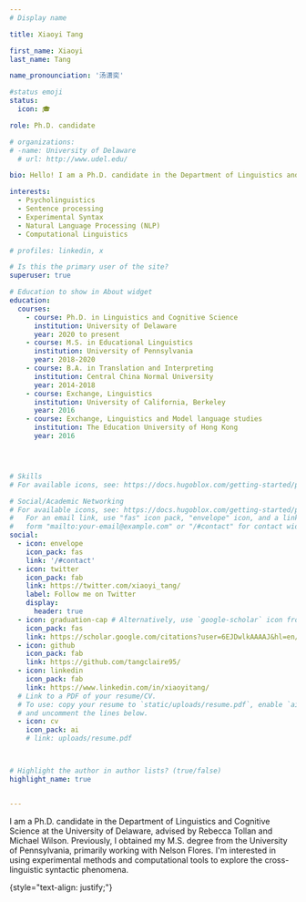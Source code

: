 ```yaml
---
# Display name

title: Xiaoyi Tang

first_name: Xiaoyi
last_name: Tang

name_pronounciation: '汤潇奕'

#status emoji
status:
  icon: 🎓

role: Ph.D. candidate 

# organizations:
# -name: University of Delaware
  # url: http://www.udel.edu/

bio: Hello! I am a Ph.D. candidate in the Department of Linguistics and Cognitive Science at the University of Delaware, advised by Rebecca Tollan and Michael Wilson. Previously, I obtained my M.S. degree from the University of Pennsylvania, primarily working with Nelson Flores. I'm interested in using experimental methods and computational tools to explore the cross-linguistic syntactic phenomena. 

interests: 
  - Psycholinguistics 
  - Sentence processing
  - Experimental Syntax
  - Natural Language Processing (NLP)
  - Computational Linguistics

# profiles: linkedin, x 

# Is this the primary user of the site?
superuser: true

# Education to show in About widget
education:
  courses:
    - course: Ph.D. in Linguistics and Cognitive Science
      institution: University of Delaware
      year: 2020 to present
    - course: M.S. in Educational Linguistics
      institution: University of Pennsylvania
      year: 2018-2020
    - course: B.A. in Translation and Interpreting
      institution: Central China Normal University
      year: 2014-2018
    - course: Exchange, Linguistics
      institution: University of California, Berkeley
      year: 2016
    - course: Exchange, Linguistics and Model language studies
      institution: The Education University of Hong Kong
      year: 2016




# Skills
# For available icons, see: https://docs.hugoblox.com/getting-started/page-builder/#icons

# Social/Academic Networking
# For available icons, see: https://docs.hugoblox.com/getting-started/page-builder/#icons
#   For an email link, use "fas" icon pack, "envelope" icon, and a link in the
#   form "mailto:your-email@example.com" or "/#contact" for contact widget.
social:
  - icon: envelope
    icon_pack: fas
    link: '/#contact'
  - icon: twitter
    icon_pack: fab
    link: https://twitter.com/xiaoyi_tang/
    label: Follow me on Twitter
    display:
      header: true
  - icon: graduation-cap # Alternatively, use `google-scholar` icon from `ai` icon pack
    icon_pack: fas
    link: https://scholar.google.com/citations?user=6EJDwlkAAAAJ&hl=en/ 
  - icon: github
    icon_pack: fab
    link: https://github.com/tangclaire95/ 
  - icon: linkedin
    icon_pack: fab
    link: https://www.linkedin.com/in/xiaoyitang/ 
  # Link to a PDF of your resume/CV.
  # To use: copy your resume to `static/uploads/resume.pdf`, enable `ai` icons in `params.yaml`,
  # and uncomment the lines below.
  - icon: cv
    icon_pack: ai
    # link: uploads/resume.pdf



# Highlight the author in author lists? (true/false)
highlight_name: true


---
```

I am a Ph.D. candidate in the Department of Linguistics and Cognitive Science at the University of Delaware, advised by Rebecca Tollan and Michael Wilson. Previously, I obtained my M.S. degree from the University of Pennsylvania, primarily working with Nelson Flores. I'm interested in using experimental methods and computational tools to explore the cross-linguistic syntactic phenomena. 

{style="text-align: justify;"}
